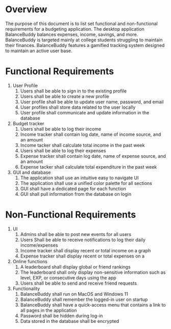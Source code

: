 # Overview
The purpose of this document is to list set functional and non-functional requirements for a budgeting application. The desktop application BalanceBuddy balances expenses, income, savings, and more. BalanceBuddy is targeted mainly at college students struggling to maintain their finances. BalanceBuddy features a gamified tracking system designed to maintain an active user base.
# Functional Requirements
1. User Profile
    1. Users shall be able to sign in to the existing profile
    2. Users shall be able to create a new profile
    3. User profile shall be able to update user name, password, and email
    4. User profiles shall store data related to the user locally
    5. User profile shall communicate and update information in the database 
2. Budget tracker
    1. Users shall be able to log their income
    2. Income tracker shall contain log date, name of income source, and an amount
    3. Income tacker shall calculate total income in the past week
    4. Users shall be able to log their expenses
    5. Expense tracker shall contain log date, name of expense source, and an amount
    6. Expense tacker shall calculate total expenditure in the past week
3. GUI and database
    1. The application shall use an intuitive easy to navigate UI
    2. The application shall use a unified color palette for all sections
    3. GUI shall have a dedicated page for each function
    4. GUI shall pull information from the database on login
# Non-Functional Requirements
1. UI
    1. Admins shall be able to post new events for all users
    2. Users Shall be able to receive notifications to log their daily income/expenses
    3. Income tracker shall display recent or total income on a graph
    5. Expense tracker shall display recent or total expenses on a  
2. Online functions
    1. A leaderboard shall display global or friend rankings
    2. The leaderboard shall only display non-sensitive information such as level, EXP, or consecutive days using the app
    3. Users shall be able to send and receive friend requests 
3. Functionality
    1. BalanceBuddy shall run on MacOS and Windows 11
    2. BalanceBuddy shall remember the logged-in user on startup
    3. BalanceBuddy shall have a quick-access menu that contains a link to all pages in the application
    4. Password shall be hidden during log-in
    5. Data stored in the database shall be encrypted 
